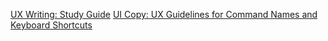 [UX Writing: Study Guide](https://www.nngroup.com/articles/ux-writing-study-guide/)
[UI Copy: UX Guidelines for Command Names and Keyboard Shortcuts](https://www.nngroup.com/articles/ui-copy/)